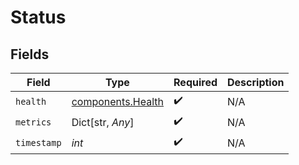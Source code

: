 # Status


## Fields

| Field                                                  | Type                                                   | Required                                               | Description                                            |
| ------------------------------------------------------ | ------------------------------------------------------ | ------------------------------------------------------ | ------------------------------------------------------ |
| `health`                                               | [components.Health](../../models/components/health.md) | :heavy_check_mark:                                     | N/A                                                    |
| `metrics`                                              | Dict[str, *Any*]                                       | :heavy_check_mark:                                     | N/A                                                    |
| `timestamp`                                            | *int*                                                  | :heavy_check_mark:                                     | N/A                                                    |